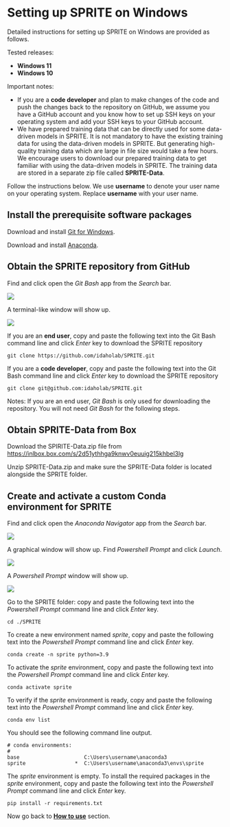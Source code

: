 # Setting up SPRITE on Windows

Detailed instructions for setting up SPRITE on Windows are provided as follows.

Tested releases:

* **Windows 11**
* **Windows 10**

Important notes:

 * If you are a **code developer** and plan to make changes of the code and push the changes back to the repository on GitHub, we assume you have a GitHub account and you know how to set up SSH keys on your operating system and add your SSH keys to your GitHub account.
 * We have prepared training data that can be directly used for some data-driven models in SPRITE. It is not mandatory to have the existing training data for using the data-driven models in SPRITE. But generating high-quality training data which are large in file size would take a few hours. We encourage users to download our prepared training data  to get familiar with using the data-driven models in SPRITE. The training data are stored in a separate zip file called **SPRITE-Data**.

Follow the instructions below. We use **username** to denote your user name on your operating system. Replace **username** with your user name.

## Install the prerequisite software packages

Download and install [Git for Windows](https://gitforwindows.org/).

Download and install [Anaconda](https://www.anaconda.com/).

## Obtain the SPRITE repository from GitHub

Find and click open the *Git Bash* app from the *Search* bar.

<img src="figs/pic_icon_git_bash.png">

A terminal-like window will show up.

<img src="figs/pic_window_git_bash.png">

If you are an **end user**, copy and paste the following text into the Git Bash command line and click *Enter* key to download the SPRITE repository

	git clone https://github.com/idaholab/SPRITE.git

If you are a **code developer**, copy and paste the following text into the Git Bash command line and click *Enter* key to download the SPRITE repository

	git clone git@github.com:idaholab/SPRITE.git

Notes: If you are an end user, *Git Bash* is only used for downloading the repository. You will not need *Git Bash* for the following steps.

## Obtain SPRITE-Data from Box

Download the SPIRITE-Data.zip file from  https://inlbox.box.com/s/2d51ythhga9knwv0euuig215khbel3lg

Unzip SPRITE-Data.zip and make sure the SPRITE-Data folder is located alongside the SPRITE folder.

## Create and activate a custom Conda environment for SPRITE

Find and click open the *Anaconda Navigator* app from the *Search* bar.

<img src="figs/pic_icon_anaconda.png">

A graphical window will show up. Find *Powershell Prompt* and click *Launch*.

<img src="figs/pic_window_anaconda_navigator.png">

A *Powershell Prompt* window will show up.

<img src="figs/pic_window_powershell.png">

Go to the SPRITE folder: copy and paste the following text into the *Powershell Prompt* command line and click *Enter* key.

	cd ./SPRITE
	
To create a new environment named *sprite*, copy and paste the following text into the *Powershell Prompt* command line and click *Enter* key.

	conda create -n sprite python=3.9

To activate the *sprite* environment, copy and paste the following text into the *Powershell Prompt* command line and click *Enter* key.

	conda activate sprite

To verify if the *sprite* environment is ready, copy and paste the following text into the *Powershell Prompt* command line and click *Enter* key.

	conda env list

You should see the following command line output.

	# conda environments:
	#
	base                     C:\Users\username\anaconda3
    sprite                *  C:\Users\username\anaconda3\envs\sprite

The *sprite* environment is empty. To install the required packages in the *sprite* environment, copy and paste the following text into the *Powershell Prompt* command line and click *Enter* key.

	pip install -r requirements.txt

Now go back to [**How to use**](../) section.
